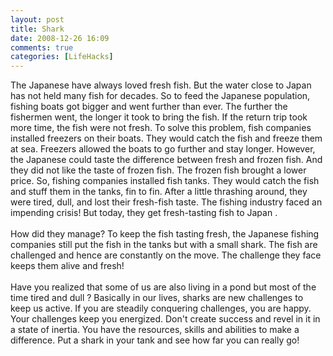```yaml
---
layout: post
title: Shark
date: 2008-12-26 16:09
comments: true
categories: [LifeHacks]
---
```

The Japanese have always loved fresh fish. But the water close to Japan has not held many fish for decades. So to feed the Japanese population, fishing boats got bigger and went further than ever. The further the fishermen went, the longer it took to bring the fish. If the return trip took more time, the fish were not fresh. To solve this problem, fish companies installed freezers on their boats. They would catch the fish and freeze them at sea. Freezers allowed the boats to go further and stay longer. However, the Japanese could taste the difference between fresh and frozen fish. And they did not like the taste of frozen fish. The frozen fish brought a lower price. So, fishing companies installed fish tanks. They would catch the fish and stuff them in the tanks, fin to fin. After a little thrashing around, they were tired, dull, and lost their fresh-fish taste. The fishing industry faced an impending crisis! But today, they get fresh-tasting fish to Japan  .   <br /><br />How did they manage? To keep the fish tasting fresh, the Japanese fishing companies still put the fish in the tanks but with a small shark. The fish are challenged and hence are constantly on the move. The challenge they face keeps them alive and fresh!   <br /><br />Have you realized that some of us are also living in a pond but most of the time tired and dull ? Basically in our lives, sharks are new challenges to keep us active. If you are steadily conquering challenges, you are happy. Your challenges keep you energized. Don't create success and revel in it in a state of inertia. You have the resources, skills and abilities to make a difference. Put a shark in your tank and see how far you can really go!
